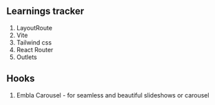 ## Learnings tracker

1. LayoutRoute
2. Vite
3. Tailwind css
4. React Router
5. Outlets

## Hooks

1. Embla Carousel - for seamless and beautiful slideshows or carousel

